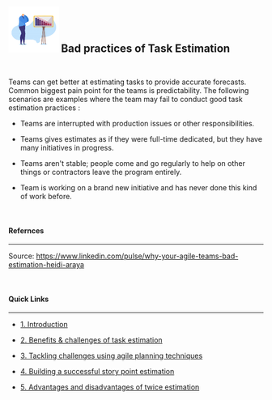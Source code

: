 <img src="https://github.com/xtreger/handbook-of-best-practices/blob/task-estimation-in-scrum/Task-Estimation/Themes/icons/bad_practices.png" width="100" height="90"/>
<h2  style="display:inline;"> Bad practices of Task Estimation
</h2>

&nbsp;

Teams can get better at estimating tasks to provide accurate forecasts. Common biggest pain point for the teams is predictability. The following scenarios are examples where the team may fail to conduct good task estimation practices :

+ Teams are interrupted with production issues or other responsibilities.

+ Teams gives estimates as if they were full-time dedicated, but they have many initiatives in progress.

+ Teams aren't stable; people come and go regularly to help on other things or contractors leave the program entirely.

+ Team is working on a brand new initiative and has never done this kind of work before.

&nbsp;

#### **Refernces**
---
Source: https://www.linkedin.com/pulse/why-your-agile-teams-bad-estimation-heidi-araya

&nbsp;

#### **Quick Links**
---
- [1. Introduction](../Introduction.md)

- [2. Benefits & challenges of task estimation](Benefits_Challenges.md)

- [3. Tackling challenges using agile planning techniques](Tackling_Challenges.md)

- [4. Building a successful story point estimation](Building_estimation.md)

- [5. Advantages and disadvantages of twice estimation](Advantages_Disadvantages.md)
